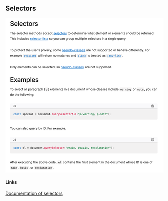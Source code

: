 
## Selectors
![img.png](img.png)
#### Links
[Documentation of selectors](https://developer.mozilla.org/en-US/docs/Web/API/Document_object_model/Locating_DOM_elements_using_selectors)
